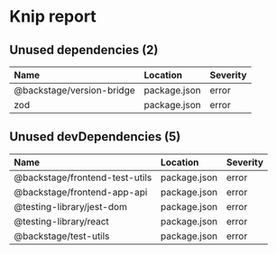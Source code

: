 # Knip report

## Unused dependencies (2)

| Name                      | Location     | Severity |
| :------------------------ | :----------- | :------- |
| @backstage/version-bridge | package.json | error    |
| zod                       | package.json | error    |

## Unused devDependencies (5)

| Name                           | Location     | Severity |
| :----------------------------- | :----------- | :------- |
| @backstage/frontend-test-utils | package.json | error    |
| @backstage/frontend-app-api    | package.json | error    |
| @testing-library/jest-dom      | package.json | error    |
| @testing-library/react         | package.json | error    |
| @backstage/test-utils          | package.json | error    |


